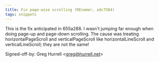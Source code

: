 ```yaml
---
title: Fix page-wise scrolling (REnamer, adc7584)
tags: snippets
---
```


This is the fix anticipated in 655a288. I wasn't jumping far enough when doing page-up and page-down scrolling. The cause was treating horizontalPageScroll and verticalPageScroll like horizontalLineScroll and verticalLineScroll; they are not the same!

Signed-off-by: Greg Hurrell &lt;greg@hurrell.net&gt;
